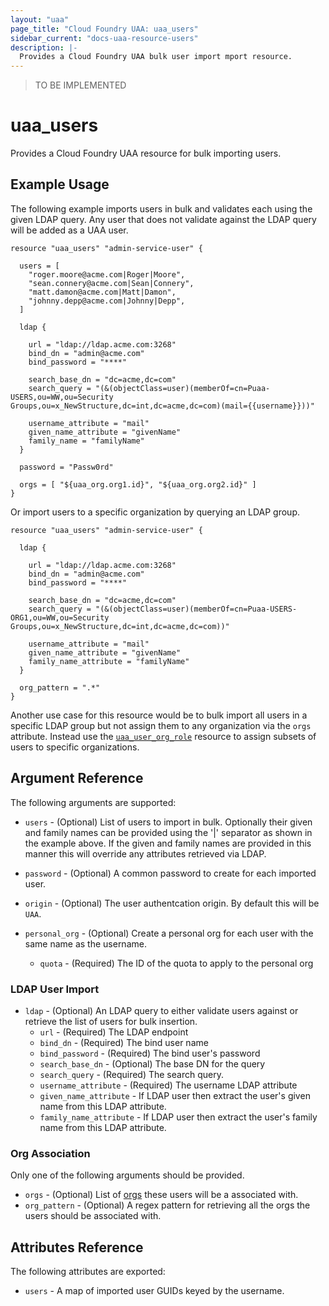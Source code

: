 ```yaml
---
layout: "uaa"
page_title: "Cloud Foundry UAA: uaa_users"
sidebar_current: "docs-uaa-resource-users"
description: |-
  Provides a Cloud Foundry UAA bulk user import mport resource.
---
```


> TO BE IMPLEMENTED

# uaa\_users

Provides a Cloud Foundry UAA resource for bulk importing users.

## Example Usage

The following example imports users in bulk and validates each using the given LDAP query. Any user that does not validate against the LDAP query will be added as a UAA user.

```
resource "uaa_users" "admin-service-user" {
  
  users = [ 
    "roger.moore@acme.com|Roger|Moore",
    "sean.connery@acme.com|Sean|Connery",
    "matt.damon@acme.com|Matt|Damon",
    "johnny.depp@acme.com|Johnny|Depp",
  ]
  
  ldap {
    
    url = "ldap://ldap.acme.com:3268"
    bind_dn = "admin@acme.com"
    bind_password = "****"

    search_base_dn = "dc=acme,dc=com"
    search_query = "(&(objectClass=user)(memberOf=cn=Puaa-USERS,ou=WW,ou=Security Groups,ou=x_NewStructure,dc=int,dc=acme,dc=com)(mail={{username}}))"
    
    username_attribute = "mail"
    given_name_attribute = "givenName"
    family_name = "familyName"
  }

  password = "Passw0rd"

  orgs = [ "${uaa_org.org1.id}", "${uaa_org.org2.id}" ]
}
```

Or import users to a specific organization by querying an LDAP group.

```
resource "uaa_users" "admin-service-user" {
  
  ldap {

    url = "ldap://ldap.acme.com:3268"
    bind_dn = "admin@acme.com"
    bind_password = "****"

    search_base_dn = "dc=acme,dc=com"
    search_query = "(&(objectClass=user)(memberOf=cn=Puaa-USERS-ORG1,ou=WW,ou=Security Groups,ou=x_NewStructure,dc=int,dc=acme,dc=com))"

    username_attribute = "mail"
    given_name_attribute = "givenName"
    family_name_attribute = "familyName"
  }

  org_pattern = ".*"
}
```

Another use case for this resource would be to bulk import all users in a specific LDAP group but not assign them to any organization via the `orgs` attribute. Instead use the [`uaa_user_org_role`](/docs/providers/uaa/r/user_org_role.html) resource to assign subsets of users to specific organizations.

## Argument Reference

The following arguments are supported:

* `users` - (Optional) List of users to import in bulk. Optionally their given and family names can be provided using the '|' separator as shown in the example above. If the given and family names are provided in this manner this will override any attributes retrieved via LDAP.

* `password` - (Optional) A common password to create for each imported user.
* `origin` - (Optional) The user authentcation origin. By default this will be `UAA`. 

* `personal_org` - (Optional) Create a personal org for each user with the same name as the username.
  - `quota` - (Required) The ID of the quota to apply to the personal org

### LDAP User Import

* `ldap` - (Optional) An LDAP query to either validate users against or retrieve the list of users for bulk insertion.
  - `url` - (Required) The LDAP endpoint
  - `bind_dn` - (Required) The bind user name
  - `bind_password` - (Required) The bind user's password
  - `search_base_dn` - (Optional)  The base DN for the query
  - `search_query` - (Required) The search query.
  - `username_attribute` - (Required) The username LDAP attribute
  - `given_name_attribute` - If LDAP user then extract the user's given name from this LDAP attribute.
  - `family_name_attribute` - If LDAP user then extract the user's family name from this LDAP attribute.

### Org Association

Only one of the following arguments should be provided.

* `orgs` - (Optional) List of [orgs](org.html) these users will be a associated with.
* `org_pattern` - (Optional) A regex pattern for retrieving all the orgs the users should be associated with.

## Attributes Reference

The following attributes are exported:

* `users` - A map of imported user GUIDs keyed by the username.
